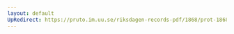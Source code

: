 ```yaml
---
layout: default
UpRedirect: https://pruto.im.uu.se/riksdagen-records-pdf/1868/prot-1868--fk--509.pdf
---
```

